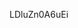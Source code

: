 LDluZn0A6uEi
<!-- <div align="center" id="top"> 
  <img src="https://github.com/rahul-badgujar/EShopee-Flutter-eCommerce-App/blob/master/assets/images/launcher_icon_with_bg.png" alt="EShopee: Flutter eCommerce App" width="150" height="150"/>

&#xa0;

</div>

<h1 align="center">Active Tech E-Shop</h1>

<p align="center">
  <img alt="Github top language" src="https://img.shields.io/github/languages/top/rahul-badgujar/e_commerce_app_flutter?color=56BEB8">

  <img alt="Github language count" src="https://img.shields.io/github/languages/count/rahul-badgujar/e_commerce_app_flutter?color=56BEB8">

  <img alt="Repository size" src="https://img.shields.io/github/repo-size/rahul-badgujar/e_commerce_app_flutter?color=56BEB8">

  <img alt="License" src="https://img.shields.io/github/license/rahul-badgujar/e_commerce_app_flutter?color=56BEB8"> -->

  <!-- <img alt="Github issues" src="https://img.shields.io/github/issues/{{YOUR_GITHUB_USERNAME}}/e_commerce_app_flutter?color=56BEB8" />

  <img alt="Github forks" src="https://img.shields.io/github/forks/{{YOUR_GITHUB_USERNAME}}/e_commerce_app_flutter?color=56BEB8" />

  <img alt="Github stars" src="https://img.shields.io/github/stars/{{YOUR_GITHUB_USERNAME}}/e_commerce_app_flutter?color=56BEB8" /> -->
<!-- </p>

## Status

<h4 align="center">
	🚧  EShopee App 🚀 Under testing...  🚧
</h4>

<hr>

<p align="center">
  <a href="#dart-about">About</a> &#xa0; | &#xa0; 
  <a href="#sparkles-features">Features</a> &#xa0; | &#xa0;
  <a href="#checkered_flag-illustrations">Illustrations</a> &#xa0; | &#xa0;
  <a href="#white_check_mark-installation">Installation</a> &#xa0; | &#xa0;
  <a href="#rocket-resources">Resources</a> &#xa0; | &#xa0;
  <a href="https://github.com/rahul-badgujar" target="_blank">Author</a>
</p>

<br>

## :dart: About

This is an eCommerce Application developed using FlutterFire (Flutter+Firebase). I have tried to collect all the basic features of any eCommerce App into this application (illustrations included in repository). It uses Flutter Framework for App Frontend and Backend, and Firebase as server maintaining Databases and Storage requirments of the app. It uses Firebase Authentification, Firebase Cloud Firestore, Firebase Storage. Try out the APK given in Installation section!!!

NOTE: Its tries to stimulate a mock buy-sell cycle as their is no any Payment Gateway added in this app.

## :sparkles: Features

:heavy_check_mark: User Authentification and related services\
:heavy_check_mark: Add your Products\
:heavy_check_mark: View products added by other users\
:heavy_check_mark: View products of Different Cateogories\
:heavy_check_mark: Maintain Cart\
:heavy_check_mark: Mark products as your favourites\
:heavy_check_mark: Manage your Addresses\
:heavy_check_mark: Review the products you buy

## :checkered_flag: Illustrations

Here are some Illustration of App Screens

| ![](illustrations/home_screen.png) | ![](illustrations/home_screen_drawer.png) | ![](illustrations/search_result.png) |
| :--------------------------------: | :---------------------------------------: | :----------------------------------: |
|            Home Screen             |            Home Screen Drawer             |            Search Result             |

| ![](illustrations/product_details_1.png) | ![](illustrations/product_details_2.png) | ![](illustrations/category_product.png) |
| :--------------------------------------: | :--------------------------------------: | :-------------------------------------: |
|        Product Details Screen - 1        |        Product Details Screen - 2        |        Category Products Screen         |

| ![](illustrations/manage_addresses.png) | ![](illustrations/address_dialog.png) | ![](illustrations/cart.png) |
| :-------------------------------------: | :-----------------------------------: | :-------------------------: |
|         Manage Addresses Screen         |            Address Dialog             |         Cart Screen         |

| ![](illustrations/my_orders.png) | ![](illustrations/my_products.png) | ![](illustrations/edit_product.png) |
| :------------------------------: | :--------------------------------: | :---------------------------------: |
|         My Orders Screen         |         My Products Screen         |     Add or Edit Product Screen      |

| ![](illustrations/review_dialog.png) | ![](illustrations/sign_in.png) | ![](illustrations/sign_up.png) |
| :----------------------------------: | :----------------------------: | :----------------------------: |
|        Product Review Dialog         |         Sign In Screen         |         Sign Up Screen         |

| ![](illustrations/forgot_password.png) | ![](illustrations/change_display_name.png) | ![](illustrations/change_display_picture.png) |
| :------------------------------------: | :----------------------------------------: | :-------------------------------------------: |
|         Forgot Password Screen         |         Change Display Name Screen         |         Change Display Picture Screen         |

| ![](illustrations/change_email.png) | ![](illustrations/change_password.png) | ![](illustrations/change_phone.png) |
| :---------------------------------: | :------------------------------------: | :---------------------------------: |
|         Change Email Screen         |         Change Password Screen         |         Change Phone Screen         |

And all rest at [more screens](illustrations/)

## :white_check_mark: Installation

Download the APK File from GDrive Link: [EShopee](https://drive.google.com/file/d/1b_vqGg9DN3_0vJAL6erI9n4D7xhBkL8_/view?usp=sharing)\
Sign up, Sign in and Explore the App. And do not forget to add your own products

## :rocket: Resources

The following Resources were used in this project:

- [Flutter Official Docs](https://flutter.dev/docs)
- [Flutter Community Medium](https://medium.com/flutter-community)
- [Stack Overflow: Flutter](https://stackoverflow.com/questions/tagged/flutter)
- [FlutterFire Official Docs](https://firebase.flutter.dev/docs/overview/)
- [UI Inspiration](https://github.com/abuanwar072/E-commerce-Complete-Flutter-UI)
- [Icons](https://www.flaticon.com/) -->
